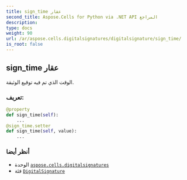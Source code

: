 ```yaml
---
title: sign_time عقار
second_title: Aspose.Cells for Python via .NET API المراجع
description:
type: docs
weight: 90
url: /ar/aspose.cells.digitalsignatures/digitalsignature/sign_time/
is_root: false
---
```

##  sign_time عقار

الوقت الذي تم فيه توقيع الوثيقة.
###  تعريف:
```python
@property
def sign_time(self):
    ...
@sign_time.setter
def sign_time(self, value):
    ...
```

###  أنظر أيضا
* الوحدة [`aspose.cells.digitalsignatures`](../../)
* فئة [`DigitalSignature`](/cells/python-net/ar/aspose.cells.digitalsignatures/digitalsignature)
